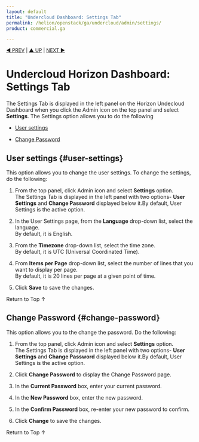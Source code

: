 ```yaml
---
layout: default
title: "Undercloud Dashboard: Settings Tab"
permalink: /helion/openstack/ga/undercloud/admin/settings/
product: commercial.ga

---
```

<!--PUBLISHED-->



<script> 

function PageRefresh { 
onLoad="window.refresh"
}

PageRefresh();

</script>


<p style="font-size: small;"> <a href="/cloudos/moonshot/manage/operational-dashboard/cloud-tab/">&#9664; PREV</a> | <a href="/cloudos/moonshot/manage/operational-dashboard/">&#9650; UP</a> | <a href="/cloudos/moonshot/manage/administration-dashboard/">NEXT &#9654;</a> </p>

# Undercloud Horizon Dashboard: Settings Tab

The Settings Tab is displayed in the left panel on the Horizon Undecloud Dashboard when you click the Admin icon on the top panel and select **Settings**. The Settings option allows you to do the following

* [User settings](#user-settings)

* [Change Password](#change-password) 


## User settings {#user-settings}

This option allows you to change the user settings. To change the settings, do the following:

1. From the top panel, click Admin icon and select **Settings** option.<br> The Settings Tab is displayed in the left panel with two options- **User Settings** and **Change Password** displayed below it.By default, User Settings is the active option.

2. In the User Settings page, from the **Language** drop-down list, select the language.<br> By default, it is English. </br>

3. From the **Timezone** drop-down list, select the time zone. <br> By default, it is UTC (Universal Coordinated Time). </br>

4. From **Items per Page** drop-down list, select the number of lines that you want to display per page.<br> By default, it is 20 lines per page at a given point of time.</br>

5. Click **Save** to save the changes. 

<a href="#top" style="padding:14px 0px 14px 0px; text-decoration: none;"> Return to Top &#8593; </a>

## Change Password {#change-password}

This option allows you to the change the password. Do the following:

1. From the top panel, click Admin icon and select **Settings** option.<br> The Settings Tab is displayed in the left panel with two options- **User Settings** and **Change Password** displayed below it.By default, User Settings is the active option.

2. Click **Change Password** to display the Change Password page.

3. In the **Current Password** box, enter your current password.

4. In the **New Password** box, enter the new password.

5. In the **Confirm Password** box, re-enter your new password to confirm.

6. Click **Change** to save the changes.  


<a href="#top" style="padding:14px 0px 14px 0px; text-decoration: none;"> Return to Top &#8593; </a>


